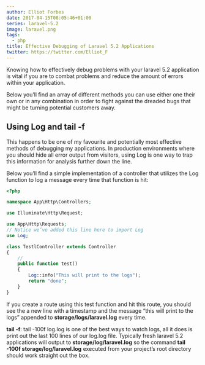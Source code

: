 ```yaml
---
author: Elliot Forbes
date: 2017-04-15T08:05:46+01:00
series: laravel-5.2
image: laravel.png
tags:
  - php
title: Effective Debugging of Laravel 5.2 Applications
twitter: https://twitter.com/Elliot_F
---
```


<p>Knowing how to effectively debug problems with your laravel 5.2 application is vital if you are to combat problems and reduce the amount of errors within your application.</p>

<p>Below you’ll find an array of different methods you can use either one their own or in any combination in order to fight against the dreaded bugs that might be turning potential customers away.</p>

<h2>Using Log and tail -f</h2>

<p>This happens to be one of my favourite and potentially most effective methods of debugging my applications. In production environments where you should hide all error output from visitors, using Log is one way to trap this information for analysis further down the line.</p>

<p>Below you’ll find a simple implementation of a controller that utilizes the Log function to log a message every time that function is hit:</p>

```php
<?php

namespace App\Http\Controllers;

use Illuminate\Http\Request;

use App\Http\Requests;
// Notice we’ve added this line here to import Log
use Log;

class TestlController extends Controller
{
    //
    public function test()
    {
        Log::info("This will print to the logs");
        return "done";
    }
}

```

<p>If you create a route using this test function and hit this route, you should see the a new line with a timestamp and the message “this will print to the logs” appended to <b>storage/logs/laravel.log</b> every time.</p>

<p><b>tail -f</b>: tail -100f log.log is one of the best ways to watch logs, all it does is print out the last 100 lines of our log.log file. Typically fresh laravel 5.2 applications will output to <b>storage/log/laravel.log</b> so the command <b>tail -100f storage/log/laravel.log</b> executed from your project’s root directory should work straight out the box.</p>
